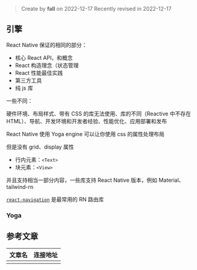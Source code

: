 > Create by **fall** on 2022-12-17
> Recently revised in 2022-12-17

## 引擎

React Native 保证的相同的部分：

- 核心 React API，和概念
- React 构造理念（状态管理
- React 性能最佳实践
- 第三方工具
- 纯 js 库

一些不同：

硬件环境、布局样式、带有 CSS 的库无法使用、库的不同（Reactive 中不存在 HTML）、导航、开发环境和开发者经验、性能优化、应用部署和发布

React Native 使用 Yoga engine 可以让你使用 css 的属性处理布局

但是没有 grid、display 属性

- 行内元素：`<Text>`
- 块元素：`<View>`

并且支持相当一部分内容，一些库支持 React Native 版本，例如 Material、tailwind-rn

 [`react-navigation`](https://reactnavigation.org/) 是最常用的 RN 路由库

### Yoga

## 参考文章

| 文章名 | 连接地址 |
| ------ | -------- |
|        |          |


